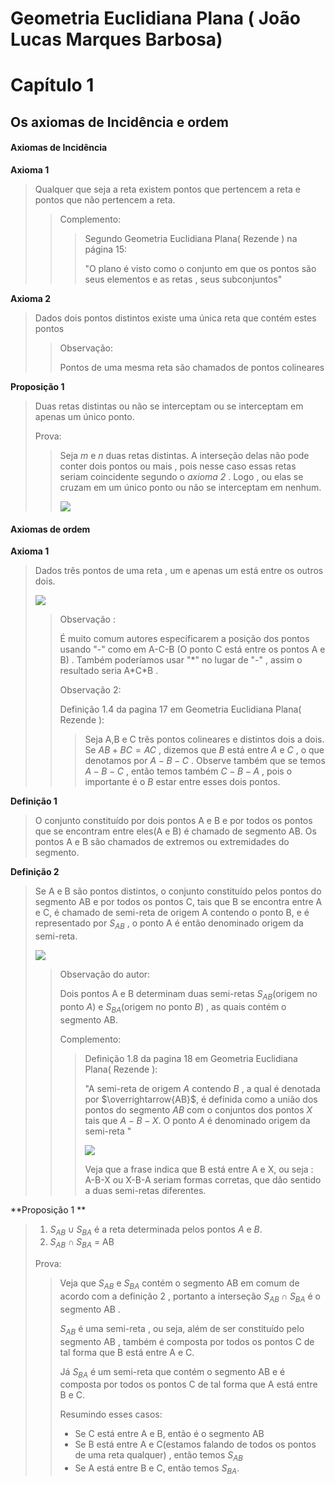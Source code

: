 # Geometria Euclidiana Plana ( João Lucas Marques Barbosa)

# Capítulo 1 

## Os axiomas de Incidência e ordem

#### Axiomas de Incidência

**Axioma 1** 

> Qualquer que seja a reta existem pontos que pertencem a reta e pontos que não pertencem a reta.
>
> > Complemento:
> >
> > > Segundo Geometria Euclidiana Plana( Rezende ) na página 15:
> > >
> > > "O plano é visto como o conjunto em que os pontos são seus elementos e as retas , seus subconjuntos"

**Axioma 2**

> Dados dois pontos distintos existe uma única reta que contém estes pontos 
>
> > Observação:
> >
> > Pontos de  uma mesma reta são chamados de pontos colineares

**Proposição 1**

> Duas retas distintas ou não se interceptam ou se interceptam em apenas um único ponto.
>
> Prova:
>
> > Seja *m* e *n* duas retas distintas. A interseção delas não pode conter dois pontos ou mais , pois nesse caso essas retas seriam coincidente segundo o *axioma 2* . Logo , ou elas se cruzam em um único ponto ou não se interceptam em nenhum. 
> >
> > ![](/home/mauspdoc/Documentos/Educacional/Matemática/imagens/barbosa/1.png)

#### Axiomas de ordem

**Axioma 1**

> Dados três pontos de uma reta , um e apenas um está entre os outros dois.
>
>  ![](/home/mauspdoc/Documentos/Educacional/Matemática/imagens/barbosa/2.png)
>
> > Observação : 
> >
> > É muito comum autores especificarem a posição dos pontos usando "-" como em  A-C-B (O ponto C está entre os pontos A e B) . Também poderíamos usar "*" no lugar de "-" , assim o resultado seria A\*C\*B .  
> >
> > Observação 2:
> >
> > Definição 1.4 da pagina 17 em Geometria Euclidiana Plana( Rezende ):
> >
> > > Seja A,B e C três pontos colineares e distintos dois a dois. Se $AB+BC=AC$ , dizemos que $B$ está entre $A$ e $C$ , o que denotamos por $A-B-C$ . Observe também que se temos $A-B-C$ , então temos também $C-B-A$ , pois o importante é o $B$ estar entre esses dois pontos.

**Definição 1**

> O conjunto constituído por dois pontos A e B e por todos os pontos que se encontram entre eles(A e B) é chamado de segmento AB. Os pontos A e B são chamados de extremos ou extremidades do segmento.

**Definição 2**

> Se A e B são pontos distintos, o conjunto constituído  pelos pontos do segmento AB e por todos os pontos C, tais que B se encontra entre A e C, é chamado de semi-reta de origem A contendo o ponto B, e é representado por $S_{AB}$ , o ponto A é então denominado origem da semi-reta.
>
> ![](/home/mauspdoc/Documentos/Educacional/Matemática/imagens/barbosa/3.png)
>
> > Observação do autor:
> >
> > Dois pontos A e B determinam duas semi-retas $S_{AB}$(origem no ponto $A$) e $S_{BA}$(origem no ponto $B$) , as quais contém o segmento AB.
> >
> > Complemento:
> >
> > > Definição 1.8 da pagina 18 em Geometria Euclidiana Plana( Rezende ):
> > >
> > > "A semi-reta de origem $A$ contendo $B$ , a qual é denotada por $\overrightarrow{AB}$, é definida como a união dos pontos do segmento $AB$ com o conjuntos dos pontos $X$ tais que $A-B-X$. O ponto $A$ é denominado origem da semi-reta "
> > >
> > > ![](/home/mauspdoc/Documentos/Educacional/Matemática/imagens/barbosa/5.png)
> > >
> > > Veja que a frase indica que B está entre A e X, ou seja : A-B-X ou X-B-A seriam formas corretas, que dão sentido a duas semi-retas diferentes. 

**Proposição 1 ** 

> 1. $S_{AB} \cup S_{BA}$ é a reta determinada pelos pontos $A$ e $B$. 
> 2. $S_{AB} \cap S_{BA}$ = AB 
>
> Prova:
>
> > Veja que $S_{AB}$ e $S_{BA}$ contém o segmento AB em comum de acordo com a definição 2 , portanto a interseção $S_{AB} \cap S_{BA}$ é o segmento AB . 
> >
> > $S_{AB}$ é uma semi-reta , ou seja, além de ser constituído pelo segmento  AB , também é composta por todos os pontos C de tal forma que B está entre A e C. 
> >
> > Já $S_{BA}$ é um semi-reta que contém o segmento AB e é composta por todos os pontos C de tal forma que A está entre B e C. 
> >
> > Resumindo esses casos:
> >
> > * Se C está entre A e B, então é o segmento AB
> > * Se B está entre A e C(estamos falando de todos os pontos de uma reta qualquer) , então temos $S_{AB}$  
> > * Se A está entre B e C, então temos $S_{BA}$.

